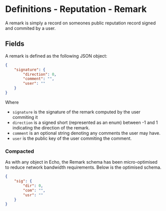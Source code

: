 # Definitions - Reputation - Remark

A remark is simply a record on someones public reputation record signed and commited by a user.

## Fields

A remark is defined as the following JSON object:

```json
{
    "signature": {
        "direction": 0,
        "comment": "",
        "user": ""   
    }
}
```

Where 
- `signature` is the signature of the remark computed by the user commiting it
- `direction` is a signed short (represented as an enum) between -1 and 1 indicating the direction of the remark.
- `comment` is an optional string denoting any comments the user may have.
- `user` is the public key of the user commiting the comment. 

### Compacted

As with any object in Echo, the Remark schema has been micro-optimised to reduce network bandwidth requirements. Below is the optimised schema.

```json
{
    "sig": {
        "dir": 0,
        "com": "",
        "usr": ""   
    }
}
```